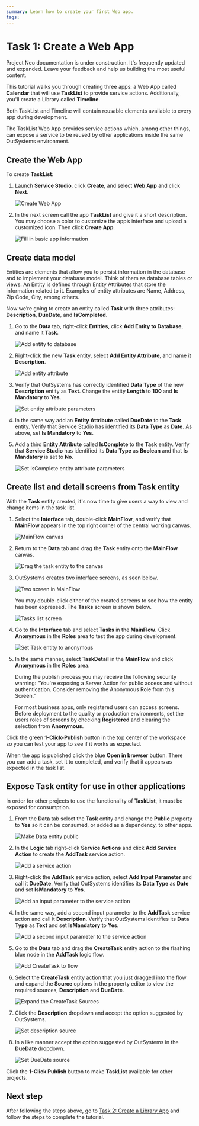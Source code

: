 ```yaml
---
summary: Learn how to create your first Web app.
tags: 
---
```


# Task 1: Create a Web App

<div class="info" markdown="1">

Project Neo documentation is under construction. It's frequently updated and expanded. Leave your feedback and help us building the most useful content.

</div>
 
This tutorial walks you through creating three apps: a Web App called **Calendar** that will use **TaskList** to provide service actions. Additionally, you'll create a Library called **Timeline**.

Both TaskList and Timeline will contain reusable elements available to every app during development. 

The TaskList Web App provides service actions which, among other things, can expose a service to be reused by other applications inside the same OutSystems environment.

## Create the Web App

To create **TaskList**: 

1. Launch **Service Studio**, click **Create**, and select **Web App** and click **Next**.  

    ![Create Web App](images/create-web-app-ss.png "Create Web App") 
 
1. In the next screen call the app **TaskList** and give it a short description. You may choose a color to customize the app’s interface and upload a customized icon. Then click **Create App**.  

    ![Fill in basic app information](images/fill-in-app-basic-information-ss.png "Fill in basic app information")

## Create data model

Entities are elements that allow you to persist information in the database and to implement your database model. Think of them as database tables or views. An Entity is defined through Entity Attributes that store the information related to it. Examples of entity attributes are Name, Address, Zip Code, City, among others.

Now we’re going to create an entity called **Task** with three attributes: **Description**, **DueDate**, and **IsCompleted**.

1. Go to the **Data** tab, right-click **Entities**, click **Add Entity to Database**, and name it **Task**. 

    ![Add entity to database](images/add-entity-ss.png "Add entity to database") 

1. Right-click the new **Task** entity, select **Add Entity Attribute**, and name it **Description**. 

    ![Add entity attribute](images/add-entity-attribute-ss.png "Add entity attribute") 

1. Verify that OutSystems has correctly identified  **Data Type** of the new **Description** entity as **Text**. Change the entity **Length** to **100** and **Is Mandatory** to **Yes**. 

    ![Set entity attribute parameters](images/set-entity-attribute-parameters-ss.png "Set entity attribute parameters") 

1. In the same way add an **Entity Attribute** called **DueDate** to the **Task** entity. Verify that Service Studio has identified its **Data Type** as **Date**. As above, set **Is Mandatory** to **Yes**.
1. Add a third **Entity Attribute** called **IsComplete** to the **Task** entity. Verify that **Service Studio** has identified its **Data Type** as **Boolean** and that **Is Mandatory** is set to **No**. 

    ![Set IsComplete entity attribute parameters](images/set-entity-attribute-parameter-boolean-ss.png "Set IsComplete entity attribute parameters") 

## Create list and detail screens from **Task** entity

With the **Task** entity created, it's now time to give users a way to view and change items in the task list. 

1. Select the **Interface** tab, double-click **MainFlow**, and verify that **MainFlow** appears in the top right corner of the central working canvas. 

    ![MainFlow canvas](images/main-flow-canvas-ss.png "MainFlow canvas") 

1. Return to the **Data** tab and drag the **Task** entity onto the **MainFlow** canvas.  

    ![Drag the task entity to the canvas](images/drag-task-entity-to-canvas-ss.png "Drag the task entity to the canvas") 

1. OutSystems creates two interface screens, as seen below.

    ![Two screen in MainFlow](images/two-screens-in-main-flow-ss.png "Two screen in MainFlow") 

    You may double-click either of the created screens to see how the entity has been expressed. The **Tasks** screen is shown below. 
    
    ![Tasks list screen](images/task-list-screen-ss.png "Tasks list screen") 

1. Go to the **Interface** tab and select **Tasks** in the **MainFlow**. Click **Anonymous** in the **Roles** area to test the app during development.

    ![Set Task entity to anonymous](images/set-task-entity-to-anonymous-ss.png "Set Task entity to anonymous") 

1. In the same manner, select **TaskDetail** in the **MainFlow** and click **Anonymous** in the **Roles** area. 

    <div class="info" markdown="1">

    During the publish process you may receive the following security warning: "You're exposing a Server Action for public access and without authentication. Consider removing the Anonymous Role from this Screen."

    For most business apps, only registered users can access screens. Before deployment to the quality or production environments, set the users roles of screens by checking **Registered** and clearing the selection from **Anonymous**.

    </div>

Click the green **1-Click-Publish** button in the top center of the workspace so you can test your app to see if it works as expected.

When the app is published click the blue **Open in browser** button. There you can add a task, set it to completed, and verify that it appears as expected in the task list.

## Expose **Task** entity for use in other applications

In order for other projects to use the functionality of **TaskList**, it must be exposed for consumption.

1. From the **Data** tab select the **Task** entity and change the **Public** property to **Yes** so it can be consumed, or added as a dependency, to other apps.

    ![Make Data entity public](images/make-data-entity-public-ss.png "Make Data entity public") 

1. In the **Logic** tab right-click **Service Actions** and click **Add Service Action** to create the **AddTask** service action.

    ![Add a service action](images/add-service-action-ss.png "Add a service action") 

1. Right-click the **AddTask** service action, select  **Add Input Parameter** and call it **DueDate**. Verify that OutSystems identifies its **Data Type** as **Date** and set **IsMandatory** to **Yes**.

    ![Add an input parameter to the service action](images/add-service-action-input-parameter-ss.png "Add an inpute parameter to the service action") 

1. In the same way, add a second input parameter to the **AddTask** service action and call it **Description**. Verify that OutSystems identifies its **Data Type** as **Text** and set **IsMandatory** to **Yes**.

    ![Add a second input parameter to the service action](images/add-second-service-action-input-parameter-ss.png "Add a second input parameter to the service action") 

1. Go to the **Data** tab and drag the **CreateTask** entity action to the flashing blue node in the **AddTask** logic flow.

    ![Add CreateTask to flow](images/add-create-task-to-flow-ss.png "Add CreateTask to flow") 

1. Select the **CreateTask** entity action that you just dragged into the flow and expand the **Source** options in the property editor to view the required sources, **Description** and **DueDate**.

    ![Expand the CreateTask Sources](images/expand-createtask-source-ss.png "Expand the CreateTask Sources") 

1. Click the **Description** dropdown and accept the option suggested by OutSystems.

    ![Set description source](images/add-create-task-source-ss.png "Set description source") 

1. In a like manner accept the option suggested by OutSystems in the **DueDate** dropdown.

    ![Set DueDate source](images/add-second-create-task-source-ss.png "Set DueDate source") 

Click the **1-Click Publish** button to make **TaskList** available for other projects.

## Next step

After following the steps above, go to [Task 2: Create a Library App](tutorial-2-create-library.md) and follow the steps to complete the tutorial.
